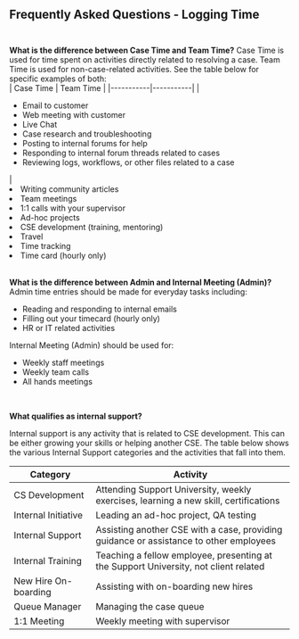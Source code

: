 ## **Frequently Asked Questions - Logging Time** <br><br>


**What is the difference between Case Time and Team Time?**
Case Time is used for time spent on activities directly related to resolving a case. Team Time is used for non-case-related activities. See the table below for specific examples of both:<br>
| Case Time | Team Time |
|-----------|-----------|
|  <ul><li>Email to customer</li><li>Web meeting with customer</li><li>Live Chat</li><li>Case research and troubleshooting</li><li>Posting to internal forums for help</li><li>Responding to internal forum threads related to cases</li><li>Reviewing logs, workflows, or other files related to a case</li></ul> | <u1><li>Writing community articles</li><li>Team meetings</li><li>1:1 calls with your supervisor</li><li>Ad-hoc projects</li><li>CSE development (training, mentoring)</li><li>Travel</li><li>Time tracking</li><li>Time card (hourly only)</li><u1>
<br>

**What is the difference between Admin and Internal Meeting (Admin)?**<br>
Admin time entries should be made for everyday tasks including:
- Reading and responding to internal emails
- Filling out your timecard (hourly only)
- HR or IT related activities

Internal Meeting (Admin) should be used for:
- Weekly staff meetings
- Weekly team calls
- All hands meetings
<br>

**What qualifies as internal support?**<br>

Internal support is any activity that is related to CSE development. This can be either growing your skills or helping another CSE. The table below shows the various Internal Support categories and the activities that fall into them.<br>

| Category | Activity |
|---|---|
|CS Development | Attending Support University, weekly exercises, learning a new skill, certifications |
| Internal Initiative | Leading an ad-hoc project, QA testing |
| Internal Support | Assisting another CSE with a case, providing guidance or assistance to other employees |
| Internal Training | Teaching a fellow employee, presenting at the Support University, not client related |
|New Hire On-boarding | Assisting with on-boarding new hires |
| Queue Manager | Managing the case queue |
| 1:1 Meeting | Weekly meeting with supervisor |
